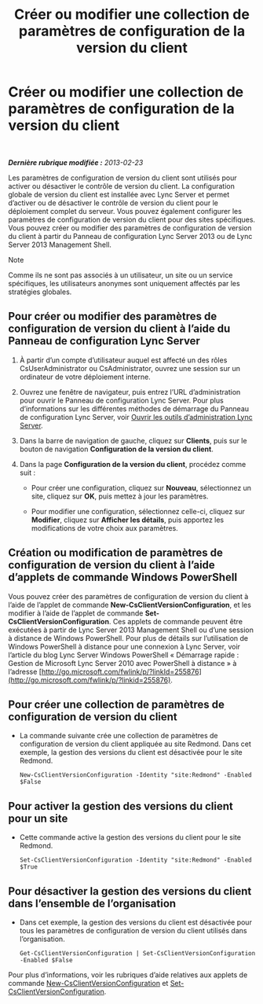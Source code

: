 ﻿---
title: Créer ou modifier une collection de paramètres de configuration de la version du client
TOCTitle: Créer ou modifier une collection de paramètres de configuration de la version du client
ms:assetid: 4e6faffd-a36f-40f1-8734-78d84b7df921
ms:mtpsurl: https://technet.microsoft.com/fr-fr/library/JJ898477(v=OCS.15)
ms:contentKeyID: 53095418
ms.date: 05/20/2016
mtps_version: v=OCS.15
ms.translationtype: HT
---

# Créer ou modifier une collection de paramètres de configuration de la version du client

 

_**Dernière rubrique modifiée :** 2013-02-23_

Les paramètres de configuration de version du client sont utilisés pour activer ou désactiver le contrôle de version du client. La configuration globale de version du client est installée avec Lync Server et permet d’activer ou de désactiver le contrôle de version du client pour le déploiement complet du serveur. Vous pouvez également configurer les paramètres de configuration de version du client pour des sites spécifiques. Vous pouvez créer ou modifier des paramètres de configuration de version du client à partir du Panneau de configuration Lync Server 2013 ou de Lync Server 2013 Management Shell.

> [!NOTE]  
> Comme ils ne sont pas associés à un utilisateur, un site ou un service spécifiques, les utilisateurs anonymes sont uniquement affectés par les stratégies globales.

## Pour créer ou modifier des paramètres de configuration de version du client à l’aide du Panneau de configuration Lync Server

1.  À partir d’un compte d’utilisateur auquel est affecté un des rôles CsUserAdministrator ou CsAdministrator, ouvrez une session sur un ordinateur de votre déploiement interne.

2.  Ouvrez une fenêtre de navigateur, puis entrez l’URL d’administration pour ouvrir le Panneau de configuration Lync Server. Pour plus d’informations sur les différentes méthodes de démarrage du Panneau de configuration Lync Server, voir [Ouvrir les outils d’administration Lync Server](lync-server-2013-open-lync-server-administrative-tools.md).

3.  Dans la barre de navigation de gauche, cliquez sur **Clients**, puis sur le bouton de navigation **Configuration de la version du client**.

4.  Dans la page **Configuration de la version du client**, procédez comme suit :
    
      - Pour créer une configuration, cliquez sur **Nouveau**, sélectionnez un site, cliquez sur **OK**, puis mettez à jour les paramètres.
    
      - Pour modifier une configuration, sélectionnez celle-ci, cliquez sur **Modifier**, cliquez sur **Afficher les détails**, puis apportez les modifications de votre choix aux paramètres.

## Création ou modification de paramètres de configuration de version du client à l’aide d’applets de commande Windows PowerShell

Vous pouvez créer des paramètres de configuration de version du client à l’aide de l’applet de commande **New-CsClientVersionConfiguration**, et les modifier à l’aide de l’applet de commande **Set-CsClientVersionConfiguration**. Ces applets de commande peuvent être exécutées à partir de Lync Server 2013 Management Shell ou d’une session à distance de Windows PowerShell. Pour plus de détails sur l’utilisation de Windows PowerShell à distance pour une connexion à Lync Server, voir l’article du blog Lync Server Windows PowerShell « Démarrage rapide : Gestion de Microsoft Lync Server 2010 avec PowerShell à distance » à l’adresse [http://go.microsoft.com/fwlink/p/?linkId=255876](http://go.microsoft.com/fwlink/p/?linkid=255876).

## Pour créer une collection de paramètres de configuration de version du client

  - La commande suivante crée une collection de paramètres de configuration de version du client appliquée au site Redmond. Dans cet exemple, la gestion des versions du client est désactivée pour le site Redmond.
    
        New-CsClientVersionConfiguration -Identity "site:Redmond" -Enabled $False

## Pour activer la gestion des versions du client pour un site

  - Cette commande active la gestion des versions du client pour le site Redmond.
    
        Set-CsClientVersionConfiguration -Identity "site:Redmond" -Enabled $True

## Pour désactiver la gestion des versions du client dans l’ensemble de l’organisation

  - Dans cet exemple, la gestion des versions du client est désactivée pour tous les paramètres de configuration de version du client utilisés dans l’organisation.
    
        Get-CsClientVersionConfiguration | Set-CsClientVersionConfiguration  -Enabled $False

Pour plus d’informations, voir les rubriques d’aide relatives aux applets de commande [New-CsClientVersionConfiguration](https://docs.microsoft.com/en-us/powershell/module/skype/New-CsClientVersionConfiguration) et [Set-CsClientVersionConfiguration](https://docs.microsoft.com/en-us/powershell/module/skype/Set-CsClientVersionConfiguration).

